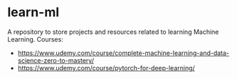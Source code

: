 # learn-ml
A repository to store projects and resources related to learning Machine Learning.
Courses:
  - https://www.udemy.com/course/complete-machine-learning-and-data-science-zero-to-mastery/
  - https://www.udemy.com/course/pytorch-for-deep-learning/
